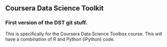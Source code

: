## Coursera Data Science Toolkit
### First version of the DST git stuff.

This is specifically for the Coursera Data Science Toolbox course. This will have
a combination of R and Python (iPython) code.
